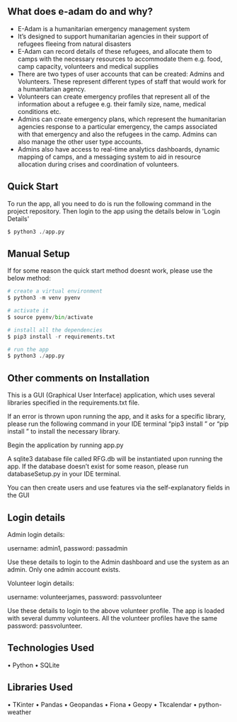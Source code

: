 ## What does e-adam do and why? 
- E-Adam is a humanitarian emergency management system
- It’s designed to support humanitarian agencies in their support of refugees fleeing from natural disasters
- E-Adam can record details of these refugees, and allocate them to camps with the necessary resources to accommodate them e.g. food, camp capacity, volunteers and medical supplies
- There are two types of user accounts that can be created: Admins and Volunteers. These represent different types of staff that would work for a humanitarian agency.
- Volunteers can create emergency profiles that represent all of the information about a refugee e.g. their family size, name, medical conditions etc. 
- Admins can create emergency plans, which represent the humanitarian agencies response to a particular emergency, the camps associated with that emergency and also the refugees in the camp. Admins can also manage the other user type accounts.
- Admins also have access to real-time analytics dashboards, dynamic mapping of camps, and a messaging system to aid in resource allocation during crises and coordination of volunteers.


## Quick Start

To run the app, all you need to do is run the following command in the project repository. Then login to the app using the details below in 'Login Details'

```python
$ python3 ./app.py
```

## Manual Setup

If for some reason the quick start method doesnt work, please use the below method: 

```python
# create a virtual environment
$ python3 -m venv pyenv

# activate it
$ source pyenv/bin/activate

# install all the dependencies
$ pip3 install -r requirements.txt

# run the app
$ python3 ./app.py
```


## Other comments on Installation
This is a GUI (Graphical User Interface) application, which uses several libraries specified in the requirements.txt file.

If an error is thrown upon running the app, and it asks for a specific library, please run the following command in your IDE terminal “pip3 install <name of library>” or “pip install <name of library>” to install the necessary library. 

Begin the application by running app.py

A sqlite3 database file called RFG.db will be instantiated upon running the app. If the database doesn’t exist for some reason, please run databaseSetup.py in your IDE terminal.

You can then create users and use features via the self-explanatory fields in the GUI 

## Login details

Admin login details: 

username: admin1, password: passadmin

Use these details to login to the Admin dashboard and use the system as an admin. Only one admin account exists. 

Volunteer login details: 

username: volunteerjames, password: passvolunteer

Use these details to login to the above volunteer profile. The app is loaded with several dummy volunteers. All the volunteer profiles have the same password: passvolunteer. 


## Technologies Used
• Python
• SQLite

## Libraries Used
• TKinter
• Pandas
• Geopandas
• Fiona
• Geopy
• Tkcalendar
• python-weather


